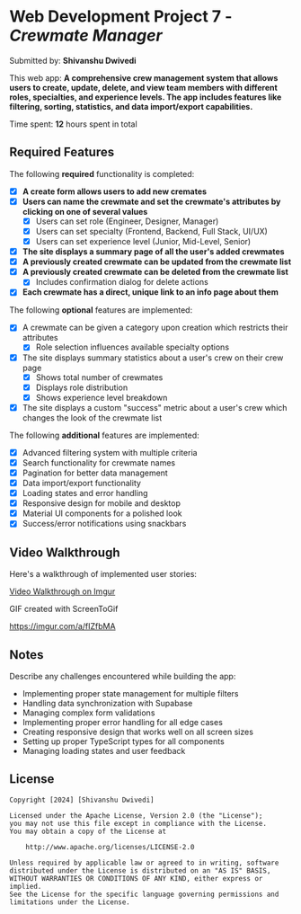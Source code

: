 # Web Development Project 7 - *Crewmate Manager*

Submitted by: **Shivanshu Dwivedi**

This web app: **A comprehensive crew management system that allows users to create, update, delete, and view team members with different roles, specialties, and experience levels. The app includes features like filtering, sorting, statistics, and data import/export capabilities.**

Time spent: **12** hours spent in total

## Required Features

The following **required** functionality is completed:

- [x] **A create form allows users to add new cremates**
- [x] **Users can name the crewmate and set the crewmate's attributes by clicking on one of several values**
  - [x] Users can set role (Engineer, Designer, Manager)
  - [x] Users can set specialty (Frontend, Backend, Full Stack, UI/UX)
  - [x] Users can set experience level (Junior, Mid-Level, Senior)
- [x] **The site displays a summary page of all the user's added crewmates**
- [x] **A previously created crewmate can be updated from the crewmate list**
- [x] **A previously created crewmate can be deleted from the crewmate list**
  - [x] Includes confirmation dialog for delete actions
- [x] **Each crewmate has a direct, unique link to an info page about them**

The following **optional** features are implemented:

- [x] A crewmate can be given a category upon creation which restricts their attributes
  - [x] Role selection influences available specialty options
- [x] The site displays summary statistics about a user's crew on their crew page 
  - [x] Shows total number of crewmates
  - [x] Displays role distribution
  - [x] Shows experience level breakdown
- [x] The site displays a custom "success" metric about a user's crew which changes the look of the crewmate list

The following **additional** features are implemented:

* [x] Advanced filtering system with multiple criteria
* [x] Search functionality for crewmate names
* [x] Pagination for better data management
* [x] Data import/export functionality
* [x] Loading states and error handling
* [x] Responsive design for mobile and desktop
* [x] Material UI components for a polished look
* [x] Success/error notifications using snackbars

## Video Walkthrough

Here's a walkthrough of implemented user stories:

[Video Walkthrough on Imgur]((https://imgur.com/a/fIZfbMA))

GIF created with ScreenToGif

https://imgur.com/a/fIZfbMA


## Notes

Describe any challenges encountered while building the app:

- Implementing proper state management for multiple filters
- Handling data synchronization with Supabase
- Managing complex form validations
- Implementing proper error handling for all edge cases
- Creating responsive design that works well on all screen sizes
- Setting up proper TypeScript types for all components
- Managing loading states and user feedback

## License

    Copyright [2024] [Shivanshu Dwivedi]

    Licensed under the Apache License, Version 2.0 (the "License");
    you may not use this file except in compliance with the License.
    You may obtain a copy of the License at

        http://www.apache.org/licenses/LICENSE-2.0

    Unless required by applicable law or agreed to in writing, software
    distributed under the License is distributed on an "AS IS" BASIS,
    WITHOUT WARRANTIES OR CONDITIONS OF ANY KIND, either express or implied.
    See the License for the specific language governing permissions and
    limitations under the License.
